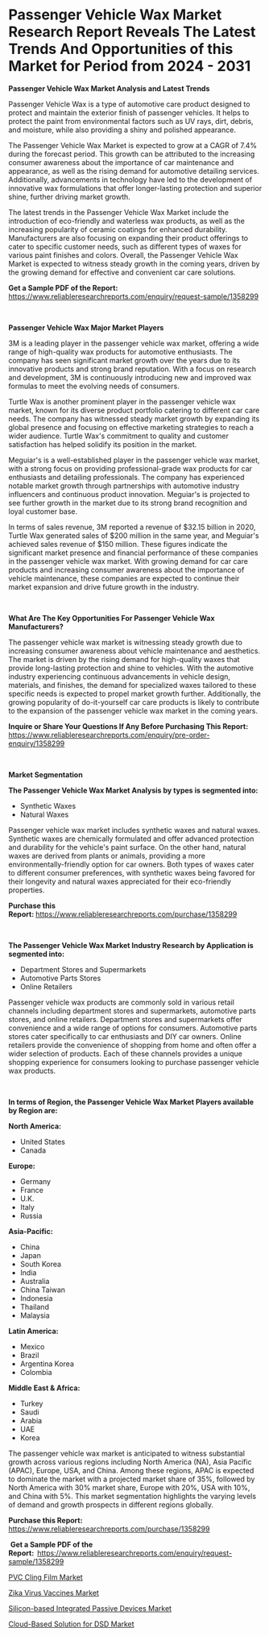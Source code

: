 <p><h1>Passenger Vehicle Wax Market Research Report Reveals The Latest Trends And Opportunities of this Market for Period from 2024 - 2031</h1></p><p><strong>Passenger Vehicle Wax Market Analysis and Latest Trends</strong></p>
<p><p>Passenger Vehicle Wax is a type of automotive care product designed to protect and maintain the exterior finish of passenger vehicles. It helps to protect the paint from environmental factors such as UV rays, dirt, debris, and moisture, while also providing a shiny and polished appearance. </p><p>The Passenger Vehicle Wax Market is expected to grow at a CAGR of 7.4% during the forecast period. This growth can be attributed to the increasing consumer awareness about the importance of car maintenance and appearance, as well as the rising demand for automotive detailing services. Additionally, advancements in technology have led to the development of innovative wax formulations that offer longer-lasting protection and superior shine, further driving market growth.</p><p>The latest trends in the Passenger Vehicle Wax Market include the introduction of eco-friendly and waterless wax products, as well as the increasing popularity of ceramic coatings for enhanced durability. Manufacturers are also focusing on expanding their product offerings to cater to specific customer needs, such as different types of waxes for various paint finishes and colors. Overall, the Passenger Vehicle Wax Market is expected to witness steady growth in the coming years, driven by the growing demand for effective and convenient car care solutions.</p></p>
<p><strong>Get a Sample PDF of the Report:&nbsp;</strong> <a href="https://www.reliableresearchreports.com/enquiry/request-sample/1358299">https://www.reliableresearchreports.com/enquiry/request-sample/1358299</a></p>
<p>&nbsp;</p>
<p><strong>Passenger Vehicle Wax Major Market Players</strong></p>
<p><p>3M is a leading player in the passenger vehicle wax market, offering a wide range of high-quality wax products for automotive enthusiasts. The company has seen significant market growth over the years due to its innovative products and strong brand reputation. With a focus on research and development, 3M is continuously introducing new and improved wax formulas to meet the evolving needs of consumers.</p><p>Turtle Wax is another prominent player in the passenger vehicle wax market, known for its diverse product portfolio catering to different car care needs. The company has witnessed steady market growth by expanding its global presence and focusing on effective marketing strategies to reach a wider audience. Turtle Wax's commitment to quality and customer satisfaction has helped solidify its position in the market.</p><p>Meguiar's is a well-established player in the passenger vehicle wax market, with a strong focus on providing professional-grade wax products for car enthusiasts and detailing professionals. The company has experienced notable market growth through partnerships with automotive industry influencers and continuous product innovation. Meguiar's is projected to see further growth in the market due to its strong brand recognition and loyal customer base.</p><p>In terms of sales revenue, 3M reported a revenue of $32.15 billion in 2020, Turtle Wax generated sales of $200 million in the same year, and Meguiar's achieved sales revenue of $150 million. These figures indicate the significant market presence and financial performance of these companies in the passenger vehicle wax market. With growing demand for car care products and increasing consumer awareness about the importance of vehicle maintenance, these companies are expected to continue their market expansion and drive future growth in the industry.</p></p>
<p>&nbsp;</p>
<p><strong>What Are The Key Opportunities For Passenger Vehicle Wax Manufacturers?</strong></p>
<p><p>The passenger vehicle wax market is witnessing steady growth due to increasing consumer awareness about vehicle maintenance and aesthetics. The market is driven by the rising demand for high-quality waxes that provide long-lasting protection and shine to vehicles. With the automotive industry experiencing continuous advancements in vehicle design, materials, and finishes, the demand for specialized waxes tailored to these specific needs is expected to propel market growth further. Additionally, the growing popularity of do-it-yourself car care products is likely to contribute to the expansion of the passenger vehicle wax market in the coming years.</p></p>
<p><strong>Inquire or Share Your Questions If Any Before Purchasing This Report:</strong> <a href="https://www.reliableresearchreports.com/enquiry/pre-order-enquiry/1358299">https://www.reliableresearchreports.com/enquiry/pre-order-enquiry/1358299</a></p>
<p>&nbsp;</p>
<p><strong>Market Segmentation</strong></p>
<p><strong>The Passenger Vehicle Wax Market Analysis by types is segmented into:</strong></p>
<p><ul><li>Synthetic Waxes</li><li>Natural Waxes</li></ul></p>
<p><p>Passenger vehicle wax market includes synthetic waxes and natural waxes. Synthetic waxes are chemically formulated and offer advanced protection and durability for the vehicle's paint surface. On the other hand, natural waxes are derived from plants or animals, providing a more environmentally-friendly option for car owners. Both types of waxes cater to different consumer preferences, with synthetic waxes being favored for their longevity and natural waxes appreciated for their eco-friendly properties.</p></p>
<p><strong>Purchase this Report:&nbsp;</strong><a href="https://www.reliableresearchreports.com/purchase/1358299">https://www.reliableresearchreports.com/purchase/1358299</a></p>
<p>&nbsp;</p>
<p><strong>The Passenger Vehicle Wax Market Industry Research by Application is segmented into:</strong></p>
<p><ul><li>Department Stores and Supermarkets</li><li>Automotive Parts Stores</li><li>Online Retailers</li></ul></p>
<p><p>Passenger vehicle wax products are commonly sold in various retail channels including department stores and supermarkets, automotive parts stores, and online retailers. Department stores and supermarkets offer convenience and a wide range of options for consumers. Automotive parts stores cater specifically to car enthusiasts and DIY car owners. Online retailers provide the convenience of shopping from home and often offer a wider selection of products. Each of these channels provides a unique shopping experience for consumers looking to purchase passenger vehicle wax products.</p></p>
<p>&nbsp;</p>
<p><strong>In terms of Region, the Passenger Vehicle Wax Market Players available by Region are:</strong></p>
<p>
    <p> <strong> North America: </strong>
        <ul>
            <li>United States</li>
            <li>Canada</li>
        </ul>
        </p> 
    <p> <strong> Europe: </strong>
        <ul>
            <li>Germany</li>
            <li>France</li>
            <li>U.K.</li>
            <li>Italy</li>
            <li>Russia</li>
        </ul>
        </p> 
    <p> <strong> Asia-Pacific: </strong>
        <ul>
            <li>China</li>
            <li>Japan</li>
            <li>South Korea</li>
            <li>India</li>
            <li>Australia</li>
            <li>China Taiwan</li>
            <li>Indonesia</li>
            <li>Thailand</li>
            <li>Malaysia</li>
        </ul>
        </p> 
    <p> <strong> Latin America: </strong>
        <ul>
            <li>Mexico</li>
            <li>Brazil</li>
            <li>Argentina Korea</li>
            <li>Colombia</li>
        </ul>
        </p> 
    <p> <strong> Middle East & Africa: </strong>
        <ul>
            <li>Turkey</li>
            <li>Saudi</li>
            <li>Arabia</li>
            <li>UAE</li>
            <li>Korea</li>
        </ul>
    </p>
    </p>
<p><p>The passenger vehicle wax market is anticipated to witness substantial growth across various regions including North America (NA), Asia Pacific (APAC), Europe, USA, and China. Among these regions, APAC is expected to dominate the market with a projected market share of 35%, followed by North America with 30% market share, Europe with 20%, USA with 10%, and China with 5%. This market segmentation highlights the varying levels of demand and growth prospects in different regions globally.</p></p>
<p><strong>Purchase this Report: </strong><a href="https://www.reliableresearchreports.com/purchase/1358299">https://www.reliableresearchreports.com/purchase/1358299</a></p>
<p>&nbsp;<strong>Get a Sample PDF of the Report:&nbsp;&nbsp;</strong><a href="https://www.reliableresearchreports.com/enquiry/request-sample/1358299">https://www.reliableresearchreports.com/enquiry/request-sample/1358299</a></p>
<p><strong></strong></p>
<p><p><a href="https://view.publitas.com/reportprime-1/pvc-cling-film-market-size-2023-2030-global-industrial-analysis-key-geographical-regions-market-share-top-key-players-product-types-and-forecast-research-report/">PVC Cling Film Market</a></p><p><a href="https://view.publitas.com/reportprime-1/zika-virus-vaccines-market-size-and-growth-market-segmentation-regional-and-country-breakdowns-and-market-trends-for-period-from-2023-2030/">Zika Virus Vaccines Market</a></p><p><a href="https://view.publitas.com/reportprime-1/silicon-based-integrated-passive-devices-market-share-market-new-trends-analysis-report-by-type-by-application-by-end-use-by-region-and-segment-forecasts-2023-2030/">Silicon-based Integrated Passive Devices Market</a></p><p><a href="https://gentle-editor-9db.notion.site/Cloud-Based-Solution-for-DSD-Market-Size-Growth-Outlook-from-2024-to-2031-projecting-at-Market-s-T-da6fd37d22e64d19bb3fce9016394a0a">Cloud-Based Solution for DSD Market</a></p></p>